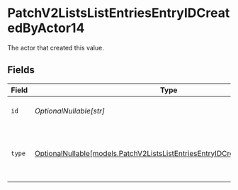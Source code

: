# PatchV2ListsListEntriesEntryIDCreatedByActor14

The actor that created this value.


## Fields

| Field                                                                                                                                          | Type                                                                                                                                           | Required                                                                                                                                       | Description                                                                                                                                    |
| ---------------------------------------------------------------------------------------------------------------------------------------------- | ---------------------------------------------------------------------------------------------------------------------------------------------- | ---------------------------------------------------------------------------------------------------------------------------------------------- | ---------------------------------------------------------------------------------------------------------------------------------------------- |
| `id`                                                                                                                                           | *OptionalNullable[str]*                                                                                                                        | :heavy_minus_sign:                                                                                                                             | An ID to identify the actor.                                                                                                                   |
| `type`                                                                                                                                         | [OptionalNullable[models.PatchV2ListsListEntriesEntryIDCreatedByActorType14]](../models/patchv2listslistentriesentryidcreatedbyactortype14.md) | :heavy_minus_sign:                                                                                                                             | The type of actor. [Read more information on actor types here](/docs/actors).                                                                  |